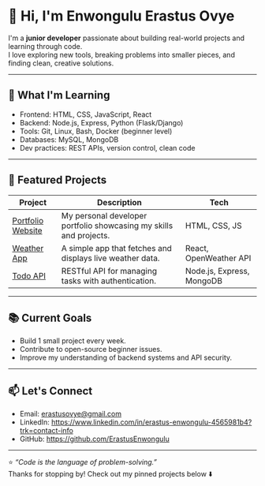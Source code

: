 # 👋 Hi, I'm Enwongulu Erastus Ovye

I'm a **junior developer** passionate about building real-world projects and learning through code.  
I love exploring new tools, breaking problems into smaller pieces, and finding clean, creative solutions.

---

## 🧠 What I'm Learning
- Frontend: HTML, CSS, JavaScript, React  
- Backend: Node.js, Express, Python (Flask/Django)  
- Tools: Git, Linux, Bash, Docker (beginner level)  
- Databases: MySQL, MongoDB  
- Dev practices: REST APIs, version control, clean code  

---

## 🚀 Featured Projects
| Project | Description | Tech |
|----------|--------------|------|
| [Portfolio Website](https://github.com/ErastusEnwongulu/portfolio-website) | My personal developer portfolio showcasing my skills and projects. | HTML, CSS, JS |
| [Weather App](https://github.com/ErastusEnwongulu/weather-app) | A simple app that fetches and displays live weather data. | React, OpenWeather API |
| [Todo API](https://github.com/ErastusEnwongulu/todo-api) | RESTful API for managing tasks with authentication. | Node.js, Express, MongoDB |

---

## 📚 Current Goals
- Build 1 small project every week.  
- Contribute to open-source beginner issues.  
- Improve my understanding of backend systems and API security.  

---

## 📫 Let's Connect
- Email: erastusovye@gmail.com 
- LinkedIn: https://www.linkedin.com/in/erastus-enwongulu-4565981b4?trk=contact-info
- GitHub: https://github.com/ErastusEnwongulu

---

⭐ *“Code is the language of problem-solving.”*  
Thanks for stopping by! Check out my pinned projects below ⬇️
